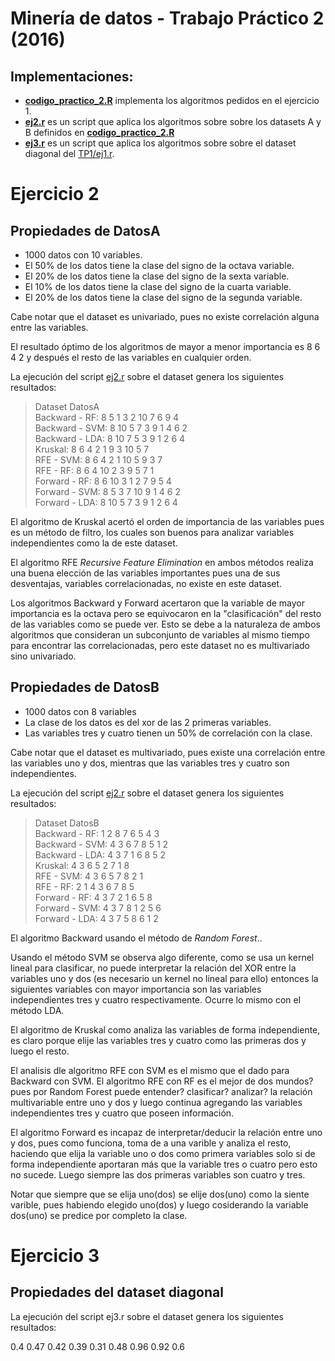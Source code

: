 Minería de datos  - Trabajo Práctico 2 (2016)
=============================================

Implementaciones:
----------------

* [**codigo_practico_2.R**][ej1] implementa los algoritmos pedidos en
  el ejercicio 1.
* [**ej2.r**][ej2] es un script que aplica los algoritmos sobre sobre
  los datasets A y B definidos en [**codigo_practico_2.R**][ej1]
* [**ej3.r**][ej3] es un script que aplica los algoritmos sobre sobre
  el dataset diagonal del [TP1/ej1.r][tp1_ej1a].

Ejercicio 2
===========

Propiedades de DatosA
---------------------
 - 1000 datos con 10 variables.
 - El 50% de los datos tiene la clase del signo de la octava variable.
 - El 20% de los datos tiene la clase del signo de la sexta variable.
 - El 10% de los datos tiene la clase del signo de la cuarta variable.
 - El 20% de los datos tiene la clase del signo de la segunda
   variable.

Cabe notar que el dataset es univariado, pues no existe correlación
alguna entre las variables.

El resultado óptimo de los algoritmos de mayor a menor importancia es
8 6 4 2 y después el resto de las variables en cualquier orden.

La ejecución del script [ej2.r][ej2] sobre el dataset genera los
siguientes resultados:

> Dataset DatosA  
> Backward - RF:  8 5 1 3 2 10 7 6 9 4  
> Backward - SVM:  8 10 5 7 3 9 1 4 6 2  
> Backward - LDA:  8 10 7 5 3 9 1 2 6 4  
> Kruskal:  8 6 4 2 1 9 3 10 5 7  
> RFE - SVM:  8 6 4 2 1 10 5 9 3 7  
> RFE - RF:  8 6 4 10 2 3 9 5 7 1  
> Forward - RF:  8 6 10 3 1 2 7 9 5 4  
> Forward - SVM:  8 5 3 7 10 9 1 4 6 2  
> Forward - LDA:  8 10 5 7 3 9 1 2 6 4

El algoritmo de Kruskal acertó el orden de importancia de las
variables pues es un método de filtro, los cuales son buenos para
analizar variables independientes como la de este dataset.

El algoritmo RFE *Recursive Feature Elimination* en ambos métodos
realiza una buena elección de las variables importantes pues una de
sus desventajas, variables correlacionadas, no existe en este dataset.

Los algoritmos Backward y Forward acertaron que la variable de mayor
importancia es la octava pero se equivocaron en la "clasificación" del
resto de las variables como se puede ver. Esto se debe a la naturaleza
de ambos algoritmos que consideran un subconjunto de variables al
mismo tiempo para encontrar las correlacionadas, pero este dataset no
es multivariado sino univariado.


Propiedades de DatosB
---------------------
 - 1000 datos con 8 variables
 - La clase de los datos es del xor de las 2 primeras variables.
 - Las variables tres y cuatro tienen un 50% de correlación con la clase.

Cabe notar que el dataset es multivariado, pues existe una correlación
entre las variables uno y dos, mientras que las variables tres y cuatro son independientes.

La ejecución del script [ej2.r][ej2] sobre el dataset genera los
siguientes resultados:

> Dataset DatosB  
> Backward - RF:  1 2 8 7 6 5 4 3  
> Backward - SVM:  4 3 6 7 8 5 1 2  
> Backward - LDA:  4 3 7 1 6 8 5 2  
> Kruskal:  4 3 6 5 2 7 1 8  
> RFE - SVM:  4 3 6 5 7 8 2 1  
> RFE - RF:  2 1 4 3 6 7 8 5  
> Forward - RF:  4 3 7 2 1 6 5 8  
> Forward - SVM:  4 3 7 8 1 2 5 6  
> Forward - LDA: 4 3 7 5 8 6 1 2


El algoritmo Backward usando el método de *Random Forest*.. 

Usando el método SVM se observa algo diferente, como se usa un kernel
lineal para clasificar, no puede interpretar la relación del XOR entre
la variables uno y dos (es necesario un kernel no lineal para ello)
entonces la siguientes variables con mayor importancia son las
variables independientes tres y cuatro respectivamente.  Ocurre lo
mismo con el método LDA.

El algoritmo de Kruskal como analiza las variables de forma
independiente, es claro porque elije las variables tres y cuatro como
las primeras dos y luego el resto.

El analisis dle algoritmo RFE con SVM es el mismo que el dado para
Backward con SVM.  El algoritmo RFE con RF es el mejor de dos mundos?
pues por Random Forest puede entender? clasificar? analizar?  la
relación multivariable entre uno y dos y luego continua agregando las
variables independientes tres y cuatro que poseen información.

El algoritmo Forward es incapaz de interpretar/deducir la relación
entre uno y dos, pues como funciona, toma de a una varible y analiza
el resto, haciendo que elija la variable uno o dos como primera
variables solo si de forma independiente aportaran más que la variable
tres o cuatro pero esto no sucede. Luego siempre las dos primeras
variables son cuatro y tres.  

Notar que siempre que se elija uno(dos) se elije dos(uno) como la
siente varible, pues habiendo elegido uno(dos) y luego cosiderando la
variable dos(uno) se predice por completo la clase.



Ejercicio 3
===========


Propiedades del dataset diagonal
--------------------------------



La ejecución del script ej3.r sobre el dataset genera los siguientes resultados:

0.4 0.47 0.42 0.39 0.31 0.48 0.96 0.92 0.6  


[ej1]: codigo_practico_2.R
[ej2]: ej2.r
[ej3]: ej3.r
[tp1_ej1a]:../TP1/ej1.r
